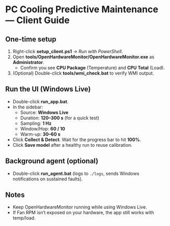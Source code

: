 # PC Cooling Predictive Maintenance — Client Guide

## One-time setup
1. Right-click **setup_client.ps1** → *Run with PowerShell*.
2. Open **tools/OpenHardwareMonitor/OpenHardwareMonitor.exe** as **Administrator**.
   - Confirm you see **CPU Package** (Temperature) and **CPU Total** (Load).
3. (Optional) Double-click **tools/wmi_check.bat** to verify WMI output.

## Run the UI (Windows Live)
- Double-click **run_app.bat**.
- In the sidebar:
  - Source: **Windows Live**
  - Duration: **120–300 s** (for a quick test)
  - Sampling: **1 Hz**
  - Window/Hop: **60 / 10**
  - Warm-up: **30–60 s**
- Click **Collect & Detect**. Wait for the progress bar to hit **100%**.
- Click **Save model** after a healthy run to reuse calibration.

## Background agent (optional)
- Double-click **run_agent.bat** (logs to `./logs`, sends Windows notifications on sustained faults).

## Notes
- Keep OpenHardwareMonitor running while using Windows Live.
- If Fan RPM isn’t exposed on your hardware, the app still works with temp/load.
